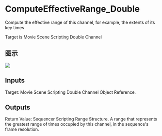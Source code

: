 # ComputeEffectiveRange_Double

Compute the effective range of this channel, for example, the extents of its key times

Target is Movie Scene Scripting Double Channel

## 图示

![]($-20221218-20484680.png)

## Inputs

Target: Movie Scene Scripting Double Channel Object Reference.  

## Outputs

Return Value: Sequencer Scripting Range Structure. A range that represents the greatest range of times occupied by this channel, in the sequence's frame resolution.

